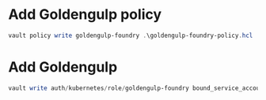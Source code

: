 # Add Goldengulp policy

```powershell
vault policy write goldengulp-foundry .\goldengulp-foundry-policy.hcl
```

# Add Goldengulp 

```powershell
vault write auth/kubernetes/role/goldengulp-foundry bound_service_account_names=foundry-vtt bound_service_account_namespaces=goldengulp  policies=goldengulp-foundry ttl=24h
```
